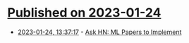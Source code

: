 # [Published on 2023-01-24](index.md)

* [2023-01-24, 13:37:17](https://news.ycombinator.com/item?id=34503362) - [Ask HN: ML Papers to Implement](https://news.ycombinator.com/item?id=34503362)
